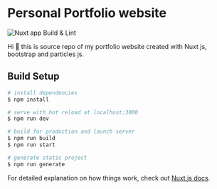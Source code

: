 # Personal Portfolio website
![Nuxt app Build & Lint](https://github.com/PlesnikJakub/PlesnikJakub.Portfolio/workflows/Nuxt%20app%20Build%20&%20Lint/badge.svg)

Hi :wave: this is source repo of my portfolio website created with Nuxt js, bootstrap and particles js.

## Build Setup

```bash
# install dependencies
$ npm install

# serve with hot reload at localhost:3000
$ npm run dev

# build for production and launch server
$ npm run build
$ npm run start

# generate static project
$ npm run generate
```

For detailed explanation on how things work, check out [Nuxt.js docs](https://nuxtjs.org).
